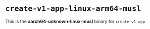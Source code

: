 # `create-v1-app-linux-arm64-musl`

This is the **aarch64-unknown-linux-musl** binary for `create-v1-app`
